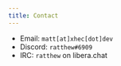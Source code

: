 ```yaml
---
title: Contact
---
```


* Email: `matt[at]xhec[dot]dev`
* Discord: `ratthew#6909`
* IRC: `ratthew` on libera.chat